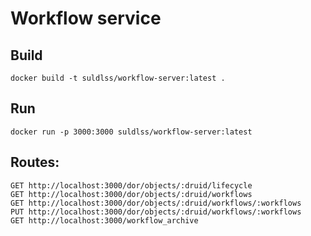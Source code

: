 # Workflow service

## Build
```
docker build -t suldlss/workflow-server:latest .
```

## Run
```
docker run -p 3000:3000 suldlss/workflow-server:latest
```

## Routes:
```
GET http://localhost:3000/dor/objects/:druid/lifecycle
GET http://localhost:3000/dor/objects/:druid/workflows
GET http://localhost:3000/dor/objects/:druid/workflows/:workflows
PUT http://localhost:3000/dor/objects/:druid/workflows/:workflows
GET http://localhost:3000/workflow_archive
```

